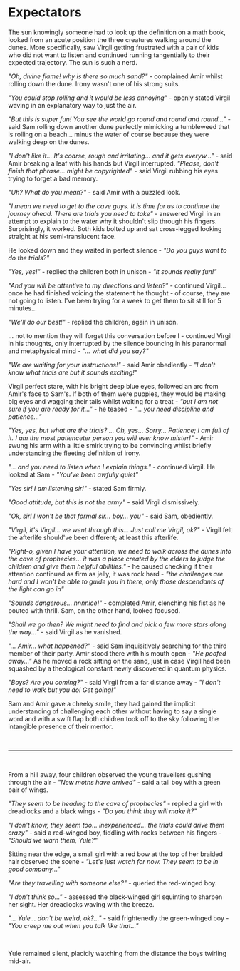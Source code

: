 # Expectators

The sun knowingly someone had to look up the definition on a math book, looked from an acute position the three creatures walking around the dunes. More specifically, saw Virgil getting frustrated with a pair of kids who did not want to listen and continued running tangentially to their expected trajectory. The sun is such a nerd.

*"Oh, divine flame! why is there so much sand?"* - complained Amir whilst rolling down the dune. Irony wasn't one of his strong suits.

*"You could stop rolling and it would be less annoying"* - openly stated Virgil waving in an explanatory way to just the air.

*"But this is super fun! You see the world go round and round and round..."* - said Sam rolling down another dune perfectly mimicking a tumbleweed that is rolling on a beach... minus the water of course because they were walking deep on the dunes.

*"I don't like it... It's coarse, rough and irritating... and it gets everyw..."* - said Amir breaking a leaf with his hands but Virgil interrupted.
*"Please, don't finish that phrase... might be copyrighted"* - said Virgil rubbing his eyes trying to forget a bad memory.

*"Uh? What do you mean?"* - said Amir with a puzzled look.

*"I mean we need to get to the cave guys. It is time for us to continue the journey ahead. There are trials you need to take"* - answered Virgil in an attempt to explain to the water why it shouldn't slip through his fingers. Surprisingly, it worked. Both kids bolted up and sat cross-legged looking straight at his semi-translucent face.

He looked down and they waited in perfect silence - *"Do you guys want to do the trials?"*

*"Yes, yes!"* - replied the children both in unison - *"it sounds really fun!"*

*"And you will be attentive to my directions and listen?"* - continued Virgil... once he had finished voicing the statement he thought - of course, they are not going to listen. I've been trying for a week to get them to sit still for 5 minutes...

*"We'll do our best!"* - replied the children, again in unison.

... not to mention they will forget this conversation before I - continued Virgil in his thoughts, only interrupted by the silence bouncing in his paranormal and metaphysical mind - *"... what did you say?"*

*"We are waiting for your instructions!"* - said Amir obediently - *"I don't know what trials are but it sounds exciting!"*

Virgil perfect stare, with his bright deep blue eyes, followed an arc from Amir's face to Sam's. If both of them were puppies, they would be making big eyes and wagging their tails whilst waiting for a treat - *"but I am not sure if you are ready for it..."* - he teased - *"... you need discipline and patience..."*

*"Yes, yes, but what are the trials? ... Oh, yes... Sorry... Patience; I am full of it. I am the most patienceter person you will ever know mister!"* - Amir swung his arm with a little smirk trying to be convincing whilst briefly understanding the fleeting definition of irony.

*"... and you need to listen when I explain things."* - continued Virgil. He looked at Sam - *"You've been awfully quiet"*

*"Yes sir! I am listening sir!"* - stated Sam firmly.

*"Good attitude, but this is not the army"* - said Virgil dismissively.

*"Ok, sir! I won't be that formal sir... boy... you"* - said Sam, obediently.

*"Virgil, it's Virgil... we went through this... Just call me Virgil, ok?"* - Virgil felt the afterlife should've been different; at least this afterlife.

*"Right-o, given I have your attention, we need to walk across the dunes into the cave of prophecies... it was a place created by the elders to judge the children and give them helpful abilities."* - he paused checking if their attention continued as firm as jelly, it was rock hard - *"the challenges are hard and I won't be able to guide you in there, only those descendants of the light can go in"*

*"Sounds dangerous... nnnnice!"* - completed Amir, clenching his fist as he pouted with thrill. Sam, on the other hand, looked focused.

*"Shall we go then? We might need to find and pick a few more stars along the way..."* - said Virgil as he vanished.

*"... Amir... what happened?"* - said Sam inquisitively searching for the third member of their party. Amir stood there with his mouth open - *"He poofed away..."* As he moved a rock sitting on the sand, just in case Virgil had been squashed by a theological constant newly discovered in quantum physics.

*"Boys? Are you coming?"* - said Virgil from a far distance away - *"I don't need to walk but you do! Get going!"*

Sam and Amir gave a cheeky smile, they had gained the implicit understanding of challenging each other without having to say a single word and with a swift flap both children took off to the sky following the intangible presence of their mentor.

<br />

<hr/>

<br />

From a hill away, four children observed the young travellers gushing through the air - *"New moths have arrived"* - said a tall boy with a green pair of wings.

*"They seem to be heading to the cave of prophecies"* - replied a girl with dreadlocks and a black wings - *"Do you think they will make it?"*

*"I don't know, they seem too... inexperienced... the trials could drive them crazy"* - said a red-winged boy, fiddling with rocks between his fingers - *"Should we warn them, Yule?"*

Sitting near the edge, a small girl with a red bow at the top of her braided hair observed the scene - *"Let's just watch for now. They seem to be in good company..."*

*"Are they travelling with someone else?"* - queried the red-winged boy. 

*"I don't think so..."* - assessed the black-winged girl squinting to sharpen her sight. Her dreadlocks waving with the breeze.

*"... Yule... don't be weird, ok?..."* - said frightenedly the green-winged boy - *"You creep me out when you talk like that..."*

<br />

Yule remained silent, placidly watching from the distance the boys twirling mid-air. 

